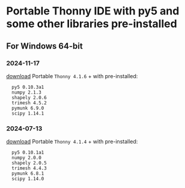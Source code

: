 # Portable Thonny IDE with py5 and some other libraries pre-installed

## For Windows 64-bit

### 2024-11-17

[download](https://github.com/villares/thonny-portable-with-py5/releases/download/2024-11-17/thonny-416-with-py5-windows-portable.zip) Portable `Thonny 4.1.6` + with pre-installed:

```
  py5 0.10.3a1 
  numpy 2.1.3
  shapely 2.0.6
  trimesh 4.5.2
  pymunk 6.9.0
  scipy 1.14.1
```

### 2024-07-13

[download](https://github.com/villares/thonny-portable-with-py5/releases/download/2024-07-13/thonny-414-with-py5-windows-portable.zip) Portable `Thonny 4.1.4` + with pre-installed:
```
  py5 0.10.1a1 
  numpy 2.0.0
  shapely 2.0.5
  trimesh 4.4.3
  pymunk 6.8.1
  scipy 1.14.0
```
